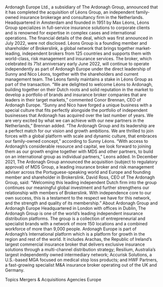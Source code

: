 Ardonagh Europe Ltd., a subsidiary of The Ardonagh Group, announced that it has completed the acquisition of Léons Group, an independent family-owned insurance brokerage and consultancy firm in the Netherlands.
Headquartered in Amsterdam and founded in 1951 by Max Léons, Léons Group specializes in full-service insurance solutions to corporate clients and is renowned for expertise in complex cases and international operations.
The financial details of the deal, which was first announced in July 2022, were not disclosed.
Léons Group is a founding member and shareholder of Brokerslink, a global network that brings together market-leading, independent brokers from 125 countries and supports them with world-class, risk management and insurance services.
The broker, which celebrated its 71st anniversary early June 2022, will continue to operate independently as part of Ardonagh Europe under the direct leadership of Sunny and Nico Léons, together with the shareholders and current management team. The Léons family maintains a stake in Léons Group as part of the transaction.
“We are delighted to welcome Léons to Ardonagh, building together on their Dutch roots and solid reputation in the market to develop a portfolio of brands and insurance broker companies that are leaders in their target markets,” commented Conor Brennan, CEO of Ardonagh Europe.
“Sunny and Nico have forged a unique business with a special culture that fits perfectly alongside the portfolio of independent businesses that Ardonagh has acquired over the last number of years. We are very excited by what we can achieve with our new partners in the Netherlands,” Brennan added.
“The Ardonagh Group and its leadership are a perfect match for our vision and growth ambitions. We are thrilled to join forces with a global platform with scale and dynamic culture, that embraces our family-owned concept,” according to Sunny Léons.
“With access to Ardonagh’s considerable resource and capital, we look forward to joining them as our growth engine together with MDS and other partners, to build on an international group as individual partners,” Leons added.
In December 2021, The Ardonagh Group announced the acquisition (subject to regulatory approval) of MDS Group, a leading insurance broker and risk management adviser across the Portuguese-speaking world and Europe and founding member and shareholder in Brokerslink.
David Ross, CEO of The Ardonagh Group, said: “Welcoming this leading independent Dutch firm into the group continues our meaningful global investment and further strengthens our relationship with members of Brokerslink. With independence core to our own success, this is a testament to the respect we have for this network, and the strength and quality of its membership.”
About Ardonagh Group and Ardonagh Europe
Headquartered in London with offices in Dublin, The Ardonagh Group is one of the world’s leading independent insurance distribution platforms. The group is a collection of entrepreneurial and specialist brands with a network of more 150 locations and a combined workforce of more than 9,000 people.
Ardonagh Europe is part of Ardonagh’s International platform which is a platform for growth in the region and rest of the world. It includes Arachas, the Republic of Ireland’s largest commercial insurance broker that delivers exclusive insurance solutions through a multi-channel distribution strategy; Resilium, Australia’s largest independently owned intermediary network; Accurisk Solutions, a U.S.-based MGA focused on medical stop loss products; and HWF Partners, a fast-growing specialist M&A insurance broker operating out of the UK and Germany.

Topics
Mergers & Acquisitions
Agencies
Europe
